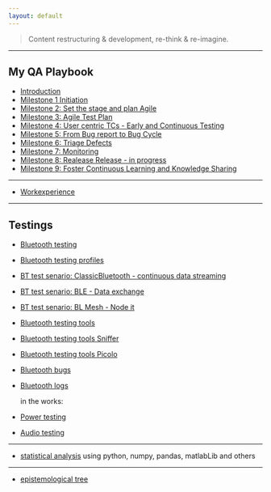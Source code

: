 ```yaml
---
layout: default
---
```


> Content restructuring & development, re-think & re-imagine.

---

## My QA Playbook
  - [Introduction](./playbook/qa_playbook.html)
  - [Milestone 1 Initiation](./playbook/01.html)
  - [Milestone 2: Set the stage and plan Agile](./playbook/02.html)
  - [Milestone 3: Agile Test Plan](./playbook/0.html)
  - [Milestone 4: User centric TCs - Early and Continuous Testing](./playbook/0.html)
  - [Milestone 5: From Bug report to Bug Cycle](./playbook/0.html)
  - [Milestone 6: Triage Defects](./playbook/0.html)
  - [Milestone 7: Monitoring](./playbook/07.html)
  - [Milestone 8: Realease Release - in progress](./playbook/0.html)
  - [Milestone 9: Foster Continuous Learning and Knowledge Sharing](./another-page.html)

---

- [Workexperience](https://sciustechnologia.github.io/)

---

## Testings
- [Bluetooth testing](./testing/bt.html)
- [Bluetooth testing profiles](./testing/bt_profiles.html)
- [BT test senario: ClassicBluetooth - continuous data streaming](./testing/bt_scenario_ClassicBluetooth.html)
- [BT test senario: BLE - Data exchange](./testing/bt_scenario_BLE.html)
- [BT test senario: BL Mesh - Node it](./testing/bt_scenario_mesh.html)
- [Bluetooth testing tools](./testing/btt.html)
- [Bluetooth testing tools Sniffer](./testing/btt_sniffers.html)
- [Bluetooth testing tools Picolo](./testing/btt_picolo.html)
- [Bluetooth bugs](./testing/bt_protocolerrors.html)
- [Bluetooth logs](./testing/bt_logs.html)

  in the works:
- [Power testing](./testing/pwr.html)
- [Audio testing](./testing/audio.html)

---

- [statistical analysis](./databasics/ev.html) using python, numpy, pandas, matlabLib and others

---

- [epistemological tree](epistemologicalTree.html)
